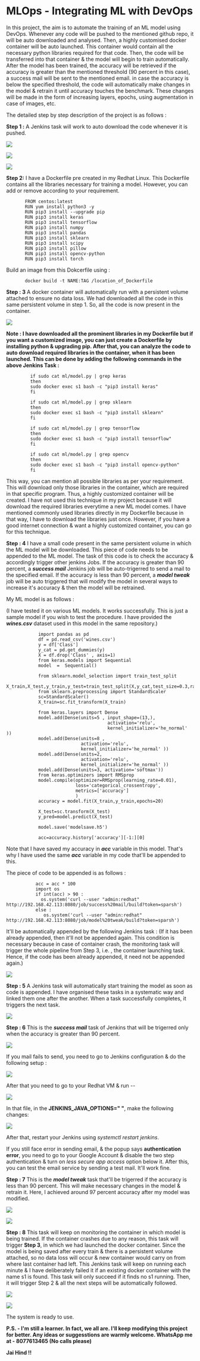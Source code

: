 # MLOps - Integrating ML with DevOps

In this project, the aim is to automate the training of an ML model using DevOps. Whenever any code will be pushed to the mentioned github repo, it will be auto downloaded and analysed. Then, a highly customised docker container will be auto launched. This container would contain all the necessary python libraries required for that code.
Then, the code will be transferred into that container & the model will begin to train automatically. After the model has been trained, the accuracy will be retrieved if the accuracy is greater than the mentioned threshold (90 percent in this case), a success mail will be sent to the mentioned email.
in case the accuracy is below the specified threshold, the code will automatically make changes in the model & retrain it until accuracy touches the benchmark. These changes will be made in the form of increasing layers, epochs, using augmentation in case of images, etc.

The detailed step by step description of the project is as follows :

**Step 1 :** A Jenkins task will work to auto download the code whenever it is pushed.

![](/images/cc1.png)

![](/images/cc2.png)

![](/images/cc3.png)


**Step 2:** I have a Dockerfile pre created in my Redhat Linux. This Dockerfile contains all the libraries necessary for training a model. However, you can add or remove according to your requirement.
           
           FROM centos:latest
           RUN yum install python3 -y
           RUN pip3 install --upgrade pip
           RUN pip3 install keras
           RUN pip3 install tensorflow
           RUN pip3 install numpy
           RUN pip3 install pandas
           RUN pip3 install sklearn
           RUN pip3 install scipy
           RUN pip3 install pillow
           RUN pip3 install opencv-python
           RUN pip3 install torch
           
           
           
Build an image from this Dokcerfile using :
           
           docker build -t NAME:TAG /location_of_Dockerfile
           
         
         
         
         
**Step : 3** A docker container will automatically run with a persistent volume attached to ensure no data loss. We had downloaded all the code in this same persistent volume in step 1. So, all the code is now present in the container. 

![](/images/docker.png)


**Note : I have downloaded all the prominent libraries in my Dockerfile but if you want a customized image, you can just create a Dockerfile by installing python & upgrading pip. After that, you can analyze the code to auto download required libraries in the container, when it has been launched. This can be done by adding the following commands in the above Jenkins Task :**
                   
             if sudo cat ml/model.py | grep keras
             then
             sudo docker exec s1 bash -c "pip3 install keras"
             fi
             
             if sudo cat ml/model.py | grep sklearn
             then
             sudo docker exec s1 bash -c "pip3 install sklearn"
             fi
             
             if sudo cat ml/model.py | grep tensorflow
             then
             sudo docker exec s1 bash -c "pip3 install tensorflow"
             fi
             
             if sudo cat ml/model.py | grep opencv
             then
             sudo docker exec s1 bash -c "pip3 install opencv-python"
             fi
             
This way, you can mention all possible libraries as per your requirement. This will download only those libraries in the container, which are required in that specific program. Thus, a highly customized container will be created. 
I have not used this technique in my project because it will download the required libraries everytime a new ML model comes. I have mentioned commonly used libraries directly in my Dockerfile because in that way, I have to download the libraries just once. However, if you have a good internet connection & want a highly customized container, you can go for this technique.





**Step : 4** I have a small code present in the same persistent volume in which the ML model will be downloaded. This piece of code needs to be appended to the ML model. The task of this code is to check the accuracy & accordingly trigger other jenkins Jobs. If the accuracy is greater than 90 percent, a _**success mail**_ Jenkins job will be auto-trigerred to send a mail to the specified email.
If the accuracy is less than 90 percent, a _**model tweak**_ job will be auto triggered that will modify the model in several ways to increase it's accuracy & then the model will be retrained.

My ML model is as follows :

(I have tested it on various ML models. It works successfully. This is just a sample model if you wish to test the procedure. I have provided the _**wines.csv**_ dataset used in this model in the same repository.)
 


                import pandas as pd
                df = pd.read_csv('wines.csv')
                y = df['Class']
                y_cat = pd.get_dummies(y)
                X = df.drop('Class' , axis=1)
                from keras.models import Sequential
                model  =  Sequential()
                
                from sklearn.model_selection import train_test_split
                X_train,X_test,y_train,y_test=train_test_split(X,y_cat,test_size=0.3,random_state=50)
                from sklearn.preprocessing import StandardScaler
                sc=StandardScaler()
                X_train=sc.fit_transform(X_train)

                from keras.layers import Dense
                model.add(Dense(units=5 , input_shape=(13,), 
                                          activation='relu', 
                                          kernel_initializer='he_normal' ))
                model.add(Dense(units=8 , 
                                activation='relu', 
                                kernel_initializer='he_normal' ))
                model.add(Dense(units=2, 
                                activation='relu', 
                                kernel_initializer='he_normal' ))
                model.add(Dense(units=3, activation='softmax'))
                from keras.optimizers import RMSprop
                model.compile(optimizer=RMSprop(learning_rate=0.01),  
                              loss='categorical_crossentropy',
                              metrics=['accuracy']
                              )
                accuracy = model.fit(X_train,y_train,epochs=20)
                
                X_test=sc.transform(X_test)
                y_pred=model.predict(X_test)

                model.save('modelsave.h5')

                acc=accuracy.history['accuracy'][-1:][0]


Note that I have saved my accuracy in _**acc**_ variable in this model. That's why I have used the same _**acc**_ variable in my code that'll be appended to this.

The piece of code to be appended is as follows :

               acc = acc * 100
               import os
               if int(acc) > 90 :
                 os.system('curl --user "admin:redhat" http://192.168.42.113:8080/job/success%20mail/build?token=sparsh')
               else :
                  os.system('curl --user "admin:redhat" http://192.168.42.113:8080/job/model%20tweak/build?token=sparsh')
                  
                  
It'll be automatically appended by the following Jenkins task :
(If it has been already appended, then it'll not be appended again. This condition is necessary because in case of container crash, the monitoring task will trigger the whole pipeline from Step 3, i.e. , the container launching task. Hence, if the code has been already appended, it need not be appended again.)

![](/images/ap5.png)







**Step : 5** A Jenkins task will automatically start training the model as soon as code is appended. I have organised these tasks in a systematic way and linked them one after the another. When a task successfully completes, it triggers the next task.

![](/images/mt6.png)



**Step : 6** This is the _**success mail**_  task of Jenkins that will be trigerred only when the accuracy is greater than 90 percent.

![](/images/mail7.png)

If you mail fails to send, you need to go to Jenkins configuration & do the following setup :

![](/images/mail8.png)


After that you need to go to your Redhat VM & run --

![](/images/mail9.png)      


In that file, in the **JENKINS_JAVA_OPTIONS=" "**, make the following changes:

![](/images/mail10.png)


After that, restart your Jenkins using *systemctl restart jenkins*. 


If you still face error in sending email, & the popup says **authentication error**, you need to go to your Google Account & disable the two step authentication & turn on *less secure app access* option below it. 
After this, you can test the email service by sending a test mail. It'll work fine.




**Step : 7** This is the _**model tweak**_ task that'll be trigerred if the accuracy is less than 90 percent. This will make necessary changes in the model & retrain it. Here, I achieved around 97 percent accuracy after my model was modified.

![](/images/mt1.png)

![](/images/mt2.png)


**Step : 8** This task will  keep on monitoring the container in which model is being trained. If the container crashes due to any reason, this task will trigger **Step 3**, in which we had launched the docker container. Since the model is being saved after every train & there is a persistent volume attached, so no data loss will occur & new container would carry on from where last container had left.
This Jenkins task will keep on running each minute & I have deliberately failed it if an existing docker container with the name s1 is found. This task will only succeed if it finds no s1 running. Then, it will trigger Step 2 & all the next steps will be automatically followed.

![](/images/mon11.png)


![](/images/mon12.png)


The system is ready to use.

**P.S. - I'm still a learner. In fact, we all are. I'll keep modifying this project for better. Any ideas or suggesstions are warmly welcome. WhatsApp me at - 8077613465 (No calls please)**

**Jai Hind !!**




